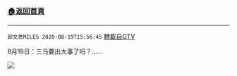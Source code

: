 ﻿###  [:house:返回首頁](https://github.com/ourhimalayas/txt)
---

`郭文贵MILES 2020-08-19T15:56:45` [轉載自GTV](https://gtv.org/web/#/UserInfo/5e596957357cc612d35a8044)

8月19日：三马要出大事了吗？……

[![](https://filegroup.gtv.org/cdn-cgi/image/width=600/https://filegroup.gtv.org/group3/default/20200819/15/56/0/765e392d4434d1e80bb6c10b5c63fc43)](https://filegroup.gtv.org/group3/default/20200819/15/56/0/c82adfe9eea975587b689b398938dac4.MOV)